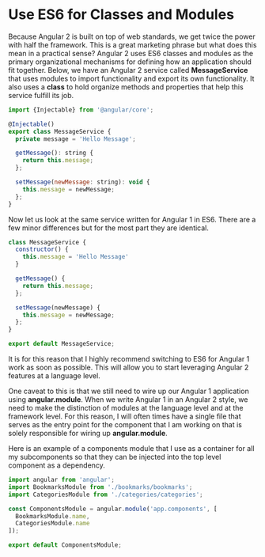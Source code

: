 # Use ES6 for Classes and Modules

Because Angular 2 is built on top of web standards, we get twice the power with half the framework. This is a great marketing phrase but what does this mean in a practical sense? Angular 2 uses ES6 classes and modules as the primary organizational mechanisms for defining how an application should fit together. Below, we have an Angular 2 service called **MessageService** that uses modules to import functionality and export its own functionality. It also uses a **class** to hold organize methods and properties that help this service fulfill its job. 

```javascript
import {Injectable} from '@angular/core';

@Injectable()
export class MessageService {
  private message = 'Hello Message';

  getMessage(): string {
    return this.message;
  };

  setMessage(newMessage: string): void {
    this.message = newMessage;
  };
}
```

Now let us look at the same service written for Angular 1 in ES6. There are a few minor differences but for the most part they are identical. 

```javascript
class MessageService {
  constructor() {
    this.message = 'Hello Message'
  }

  getMessage() {
    return this.message;
  };

  setMessage(newMessage) {
    this.message = newMessage;
  };
}

export default MessageService;
```

It is for this reason that I highly recommend switching to ES6 for Angular 1 work as soon as possible. This will allow you to start leveraging Angular 2 features at a language level.

One caveat to this is that we still need to wire up our Angular 1 application using **angular.module**. When we write Angular 1 in an Angular 2 style, we need to make the distinction of modules at the language level and at the framework level. For this reason, I will often times have a single file that serves as the entry point for the component that I am working on that is solely responsible for wiring up **angular.module**.

Here is an example of a components module that I use as a container for all my subcomponents so that they can be injected into the top level component as a dependency.

```javascript
import angular from 'angular';
import BookmarksModule from './bookmarks/bookmarks';
import CategoriesModule from './categories/categories';

const ComponentsModule = angular.module('app.components', [
  BookmarksModule.name,
  CategoriesModule.name
]);

export default ComponentsModule;
```